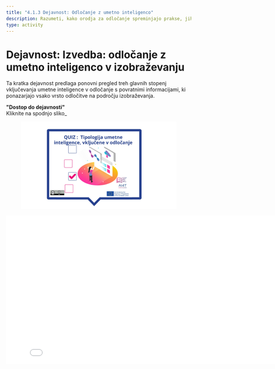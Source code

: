 ```yaml
---
title: "4.1.3 Dejavnost: Odločanje z umetno inteligenco"
description: Razumeti, kako orodja za odločanje spreminjajo prakse, jih lahko izboljšajo, vendar jih je treba postaviti pod vprašaj
type: activity
---
```


# Dejavnost: Izvedba: odločanje z umetno inteligenco v izobraževanju

Ta kratka dejavnost predlaga ponovni pregled treh glavnih stopenj vključevanja umetne inteligence v odločanje s povratnimi informacijami, ki ponazarjajo vsako vrsto odločitve na področju izobraževanja.

**"Dostop do dejavnosti"**  
Kliknite na spodnjo sliko_

<figure>
  <img src="Images/VisuelQUIZTypologyofAIinvolveddecisionmaking-SI.jpg" alt="Illustration for Decision Making with AI and Education Activity"/>  
</figure>

<center><iframe width="818" height="404" src="4-1-3a-activity-making-decision-with-ai/4-1-3a-decision-making-and-education.html" frameborder="0" allowfullscreen></iframe></center>
